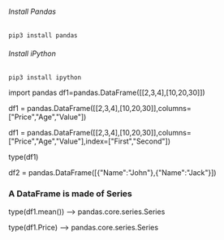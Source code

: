 
###### Install Pandas
```
pip3 install pandas
```
###### Install iPython
```
pip3 install ipython 
```

import pandas
df1=pandas.DataFrame([[2,3,4],[10,20,30]])

df1 = pandas.DataFrame([[2,3,4],[10,20,30]],columns=["Price","Age","Value"])

df1 = pandas.DataFrame([[2,3,4],[10,20,30]],columns=["Price","Age","Value"],index=["First","Second"])

type(df1)

df2 = pandas.DataFrame([{"Name":"John"},{"Name":"Jack"}])


### A DataFrame is made of Series

type(df1.mean()) --> pandas.core.series.Series

type(df1.Price) --> pandas.core.series.Series
